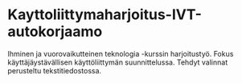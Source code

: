 # Kayttoliittymaharjoitus-IVT-autokorjaamo
Ihminen ja vuorovaikutteinen teknologia -kurssin harjoitustyö. Fokus käyttäjäystävällisen käyttöliittymän suunnittelussa. Tehdyt valinnat perusteltu tekstitiedostossa.
